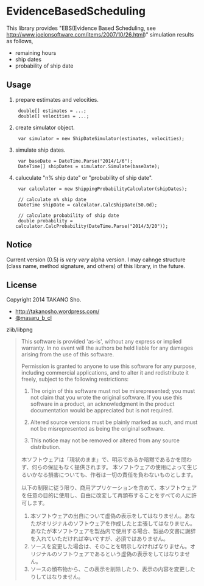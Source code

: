 EvidenceBasedScheduling
===

This library provides "EBS(Evidence Based Scheduling, see http://www.joelonsoftware.com/items/2007/10/26.html)" simulation results as follows,

- remaining hours
- ship dates
- probability of ship date

## Usage

1. prepare estimates and velocities.

        double[] estimates = ...;
        double[] velocities = ...;

2. create simulator object.


        var simulator = new ShipDateSimulator(estimates, velocities);

3. simulate ship dates.

        var baseDate = DateTime.Parse("2014/1/6");
        DateTime[] shipDates = simulator.Simulate(baseDate);

4. caluculate "n% ship date" or "probability of ship date".

        var calculator = new ShippingProbabilityCalculator(shipDates);

        // calculate n% ship date
        DateTime shipDate = calculator.CalcShipDate(50.0d);

        // calculate probability of ship date
        double probability = calculator.CalcProbability(DateTime.Parse("2014/3/20"));


## Notice

Current version (0.5) is *very very* alpha version. I may cahnge structure (class name, method signature, and others) of this library, in the future.

## License

Copyright 2014 TAKANO Sho.

- http://takanosho.wordpress.com/
- [@masaru\_b\_cl](https://twitter.com/masaru_b_cl)

zlib/libpng

> This software is provided 'as-is', without any express or implied warranty. In no event will the authors be held liable for any damages arising from the use of this software.
> 
> Permission is granted to anyone to use this software for any purpose, including commercial applications, and to alter it and redistribute it freely, subject to the following restrictions:
> 
> 1. The origin of this software must not be misrepresented; you must not claim that you wrote the original software. If you use this software in a product, an acknowledgment in the product documentation would be appreciated but is not required.
> 
> 2. Altered source versions must be plainly marked as such, and must not be misrepresented as being the original software.
> 
> 3. This notice may not be removed or altered from any source distribution.
> 
> 
> 本ソフトウェアは「現状のまま」で、明示であるか暗黙であるかを問わず、何らの保証もなく提供されます。 本ソフトウェアの使用によって生じるいかなる損害についても、作者は一切の責任を負わないものとします。
> 
> 以下の制限に従う限り、商用アプリケーションを含めて、本ソフトウェアを任意の目的に使用し、自由に改変して再頒布することをすべての人に許可します。
> 
> 1. 本ソフトウェアの出自について虚偽の表示をしてはなりません。あなたがオリジナルのソフトウェアを作成したと主張してはなりません。 あなたが本ソフトウェアを製品内で使用する場合、製品の文書に謝辞を入れていただければ幸いですが、必須ではありません。
> 2. ソースを変更した場合は、そのことを明示しなければなりません。オリジナルのソフトウェアであるという虚偽の表示をしてはなりません。
> 3. ソースの頒布物から、この表示を削除したり、表示の内容を変更したりしてはなりません。